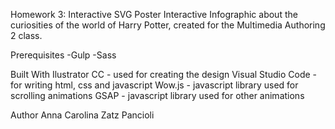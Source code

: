 Homework 3: Interactive SVG Poster
Interactive Infographic about the curiosities of the world of Harry Potter, created for the Multimedia Authoring 2 class.

Prerequisites
-Gulp
-Sass

Built With
Ilustrator CC - used for creating the design
Visual Studio Code - for writing html, css and javascript
Wow.js - javascript library used for scrolling animations
GSAP - javascript library used for other animations

Author
Anna Carolina Zatz Pancioli

